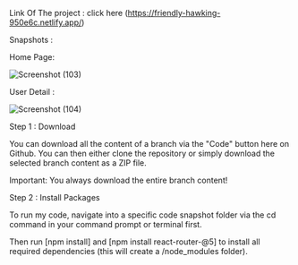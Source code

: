Link Of The project : click here (https://friendly-hawking-950e6c.netlify.app/)

Snapshots :

Home Page:

![Screenshot (103)](https://user-images.githubusercontent.com/65807810/148461485-04424983-2e9a-4739-a038-646abd42363f.png)

User Detail :

![Screenshot (104)](https://user-images.githubusercontent.com/65807810/148461549-bc4eb230-6d0f-4d6b-b3e8-3f18daba816a.png)


Step 1 : Download

You can download all the content of a branch via the "Code" button here on Github. You can then either clone the repository or simply download the selected branch content as a ZIP file.

Important: You always download the entire branch content!


Step 2 : Install Packages

To run my code, navigate into a specific code snapshot folder via the cd command in your command prompt or terminal first.

Then run [npm install] and [npm install react-router-@5] to install all required dependencies (this will create a /node_modules folder).
